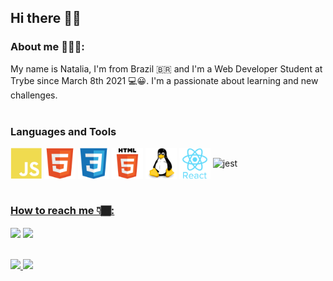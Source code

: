 ## Hi there 👋🏿

### About me 👩🏿‍💻:
<div>
 My name is Natalia, I'm from Brazil 🇧🇷 and I'm a Web Developer Student at Trybe since March 8th 2021 💻😀.
 I'm a passionate about learning and new challenges.
</div>

 <div style="display: inline_block"><br>
   <h3 align="left">Languages and Tools</h3>
   <img align="center" alt="Naty-Js" height="50" width="50" src="https://raw.githubusercontent.com/devicons/devicon/master/icons/javascript/javascript-plain.svg">
   <img align="center" alt="Naty-HTML" height="50" width="50" src="https://raw.githubusercontent.com/devicons/devicon/master/icons/html5/html5-original.svg">
   <img align="center" alt="Naty-CSS" height="50" width="50" src="https://raw.githubusercontent.com/devicons/devicon/master/icons/css3/css3-original.svg">
   <img align="center" alt="Naty-html5" src="https://raw.githubusercontent.com/devicons/devicon/master/icons/html5/html5-original-wordmark.svg" alt="html5"      width="50" height="50"/>   <img align="center" alt="Naty-LINUX5" src="https://raw.githubusercontent.com/devicons/devicon/master/icons/linux/linux-original.svg"  alt="linux" width="50" height="50"/> 
  <img align="center"alt="Naty-react" src="https://raw.githubusercontent.com/devicons/devicon/master/icons/react/react-original-wordmark.svg" alt="react" width="50" height="50"/> 
  <img align="center"src="https://www.vectorlogo.zone/logos/jestjsio/jestjsio-icon.svg" alt="jest" width="50" height="50"/> </a> <a href="https://www.linux.org/" target="_blank">
  <div>
  <br>
 <div> 
   <h3 align="left"> How to reach me 👇🏾:</h3>
   <a href = "mailto:nataliaribeiro@unifei.edu.br"><img src="https://img.shields.io/badge/-Gmail-%23333?style=for-the-badge&logo=gmail&logoColor=red"  height="40"    align="center" target="_blank"></a>
   <a href="https://www.linkedin.com/in/natalia-souza-559761206" target="_blank"><img src="https://img.shields.io/badge/-LinkedIn-%230077B5?style=for-the-      badge&logo=linkedin&logoColor=white" height="40" align="center" target="_blank"></a> 
 </div>
 <br>
    <br>
 <div>
   <a href="https://github.com/NataliaSRiber">
   <img height="180em" src="https://github-readme-stats.vercel.app/api?username=NataliaSRiber&show_icons=true&theme=dracula&include_all_commits=true&count_private=true"/>
   <img height="180em" src="https://github-readme-stats.vercel.app/api/top-langs/?username=NataliaSRiber&layout=compact&langs_count=7&theme=dracula"/>
</div>

 <!--
**NataliaSRiber/NataliaSRiber** is a ✨ _special_ ✨ repository because its `README.md` (this file) appears on your GitHub profile.

Here are some ideas to get you started:

- 🔭 I’m currently working on ...
- 🌱 I’m currently learning ...
- 👯 I’m looking to collaborate on ...
- 🤔 I’m looking for help with ...
- 💬 Ask me about ...
- 📫 How to reach me: ...
- 😄 Pronouns: ...
- ⚡ Fun fact: ...
-->

